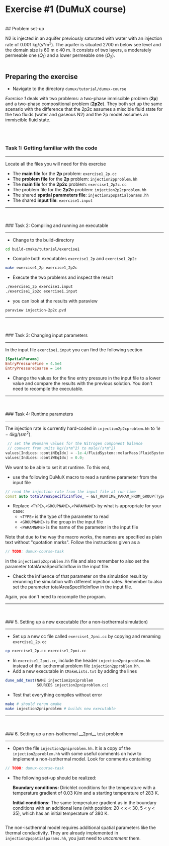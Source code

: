 # Exercise #1 (DuMuX course)
<br>
## Problem set-up

N2 is injected in an aquifer previously saturated with water with an injection rate of 0.001 kg/(s*m$`^2`$).
The aquifer is situated 2700 m below see level and the domain size is 60 m x 40 m. It consists of two layers, a moderately permeable one ($`\Omega_1`$) and a lower permeable one ($`\Omega_2`$).

<img scr="https://git.iws.uni-stuttgart.de/dumux-repositories/dumux/raw/feature/dumux-course-exercise1/tutorial/extradoc/exercise1_setup.png" width="200"/>

## Preparing the exercise

* Navigate to the directory `dumux/tutorial/dumux-course`

_Exercise 1_ deals with two problems: a two-phase immiscible problem (__2p__) and a two-phase compositional problem (__2p2c__). They both set up the same scenario with the difference that the 2p2c assumes a miscible fluid state for the two fluids (water and gaseous N2) and the 2p model assumes an immiscible fluid state.

<br><br>
### Task 1: Getting familiar with the code
<hr>

Locate all the files you will need for this exercise
* The __main file__ for the __2p__ problem: `exercise1_2p.cc`
* The __problem file__ for the __2p__ problem: `injection2pproblem.hh`
* The __main file__ for the __2p2c__ problem: `exercise1_2p2c.cc`
* The problem file for the __2p2c__ problem: `injection2p2cproblem.hh`
* The shared __spatial parameters file__: `injection2pspatialparams.hh`
* The shared __input file__: `exercise1.input`

<hr><br><br>
### Task 2: Compiling and running an executable
<hr>

* Change to the build-directory

```bash
cd build-cmake/tutorial/exercise1
```

* Compile both executables `exercise1_2p` and `exercise1_2p2c`

```bash
make exercise1_2p exercise1_2p2c
```

* Execute the two problems and inspect the result

```bash
./exercise1_2p exercise1.input
./exercise1_2p2c exercise1.input
```

* you can look at the results with paraview

```bash
paraview injection-2p2c.pvd
```

<hr><br><br>
### Task 3: Changing input parameters
<hr>

In the input file `exercise1.input` you can find the following section

```ini
[SpatialParams]
EntryPressureFine = 4.5e4
EntryPressureCoarse = 1e4
```

* Change the values for the fine entry pressure in the input file to a lower value and compare the results with the previous solution. You don't need to recompile the executable.

<hr><br><br>
### Task 4: Runtime parameters
<hr>

The injection rate is currently hard-coded in `injection2p2cproblem.hh` to $`1e-4 kg/(s m^2)`$.

```c++
 // set the Neumann values for the Nitrogen component balance
 // convert from units kg/(s*m^2) to mole/(s*m^2)
values[Indices::contiNEqIdx] = -1e-4/FluidSystem::molarMass(FluidSystem::nCompIdx);
values[Indices::contiWEqIdx] = 0.0;
```

We want to be able to set it at runtime. To this end,
* use the following DuMuX macro to read a runtime parameter from the input file

```c++
// read the injection rate from the input file at run time
const auto totalAreaSpecificInflow_ = GET_RUNTIME_PARAM_FROM_GROUP(TypeTag, <TYPE>, <GROUPNAME>, <PARAMNAME>);
```

* Replace
`<TYPE>`,`<GROUPNAME>`,`<PARAMNAME>` by what is appropriate for your case:
  * `<TYPE>` is the type of the parameter to read
  * `<GROUPNAME>` is the group in the input file
  * `<PARAMNAME>` is the name of the parameter in the input file

Note that due to the way the macro works, the names are specified as plain text without "quotation marks". Follow the instructions given as a

```c++
// TODO: dumux-course-task
```
in the `injection2p2cproblem.hh` file and also remember to also set the parameter totalAreaSpecificInflow in the input file.

* Check the influence of that parameter on the simulation result by rerunning the simulation with different injection rates. Remember to also set the parameter totalAreaSpecificInflow in the input file.

Again, you don't need to recompile the program.

<hr><br><br>
### 5. Setting up a new executable (for a non-isothermal simulation)
<hr>

* Set up a new cc file called `exercise1_2pni.cc` by copying and renaming `exercise1_2p.cc`

```bash
cp exercise1_2p.cc exercise1_2pni.cc
```

* In  `exercise1_2pni.cc`, include the header `injection2pniproblem.hh` instead of the isothermal problem file `injection2pproblem.hh`.
* Add a new executable in `CMakeLists.txt` by adding the lines

```cmake
dune_add_test(NAME injection2pniproblem
              SOURCES injection2pniproblem.cc)
```

* Test that everything compiles without error

```bash
make # should rerun cmake
make injection2pniproblem # builds new executable
```

<hr><br><br>
### 6. Setting up a non-isothermal __2pni__ test problem
<hr>

* Open the file `injection2pniproblem.hh`. It is a copy of the `injection2pproblem.hh` with some useful comments on how to implement a non-isothermal model. Look for comments containing

```c++
// TODO: dumux-course-task
```

* The following set-up should be realized:

  __Boundary conditions:__ Dirichlet conditions for the temperature with a temperature gradient of 0.03 K/m and a starting temperature of 283 K.

  __Initial conditions:__ The same temperature gradient as in the boundary conditions with an additional lens (with position: 20 < x < 30, 5 < y < 35), which has an initial temperature of 380 K.

<img scr="https://git.iws.uni-stuttgart.de/dumux-repositories/dumux/raw/feature/dumux-course-exercise1/tutorial/extradoc/exercise1_nonisothermal.png" width="200"/>

The non-isothermal model requires additional spatial parameters like the thermal conductivity. They are already implemented in `injection2pspatialparams.hh`, you just need to _uncomment_ them.
